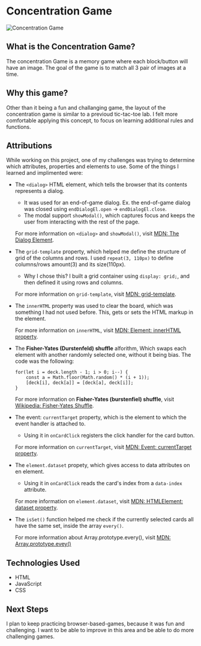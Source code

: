 # Concentration Game
![Concentration Game](https://i.imgur.com/H7I8Hjw.png)

## What is the Concentration Game?
The concentration Game is a memory game where each block/button will have an image. The goal of the game is to match all 3 pair of images at a time.

## Why this game?
Other than it being a fun and challanging game, the layout of the concentration game is similar to a previoud tic-tac-toe lab. I felt more comfortable applying this concept, to focus on learning additional rules and functions.

## Attributions
While working on this project, one of my challenges was trying to determine which attributes, properties and elements to use. Some of the things I learned and implimented were:
+ The `<dialog>` HTML element, which tells the browser that its contents represents a dialog.
    + It was used for an end-of-game dialog. Ex. the end-of-game dialog was closed using `endDialogEl.open` -> `endDialogEl.close`.
    + The modal support `showModal()`, which captures focus and keeps the user from interacting with the rest of the page.

    For more information on `<dialog>` and `showModal()`, visit [MDN: The Dialog Element](https://developer.mozilla.org/en-US/docs/Web/HTML/Reference/Elements/dialog).

+ The `grid-template` property, which helped me define the structure of grid of the columns and rows. I used `repeat(3, 110px)` to define columns/rows amount(3) and its size(110px).
    + Why I chose this? I built a grid container using `display: grid;`, and then defined it using rows and columns.

    For more information on `grid-template`, visit [MDN: grid-template](https://developer.mozilla.org/en-US/docs/Web/CSS/grid-template).

+ The `innerHTML` property was used to clear the board, which was something I had not used before. This, gets or sets the HTML markup in the element.

    For more information on `innerHTML`, visit [MDN: Element: innerHTML property](https://developer.mozilla.org/en-US/docs/Web/API/Element/innerHTML).

+ The **Fisher-Yates (Durstenfeld) shuffle** alforithm, Which swaps each element with another randomly selected one, without it being bias. The code was the following:
    ```
    for(let i = deck.length - 1; i > 0; i--) {
        const a = Math.floor(Math.random() * (i + 1));
        [deck[i], deck[a]] = [deck[a], deck[i]];
    }
    ```
    For more information on **Fisher-Yates (burstenfiel) shuffle**, visit [Wikipedia: Fisher-Yates Shuffle](https://en.wikipedia.org/wiki/Fisher%E2%80%93Yates_shuffle).

+ The event: `currentTarget` property, which is the element to which the event handler is attached to.
    + Using it in `onCardClick` registers the click handler for the card button.

    For more information on `currentTarget`, visit [MDN: Event: currentTarget property](https://developer.mozilla.org/en-US/docs/Web/API/Event/currentTarget).

+ The `element.dataset` propety, which gives access to data attributes on en element.
    + Using it in `onCardClick` reads the card's index from a `data-index` attribute.

    For more information on `element.dataset`, visit [MDN: HTMLElement: dataset property](https://developer.mozilla.org/en-US/docs/Web/API/HTMLElement/dataset).

+ The `isSet()` function helped me check if the currently selected cards all have the same set, inside the array `every()`.

    For more information about Array.prototype.every(), visit [MDN: Array.prototype.evey()](https://developer.mozilla.org/en-US/docs/Web/JavaScript/Reference/Global_Objects/Array/every)

## Technologies Used
+ HTML
+ JavaScript
+ CSS

## Next Steps
I plan to keep practicing browser-based-games, because it was fun and challenging. I want to be able to improve in this area and be able to do more challenging games.